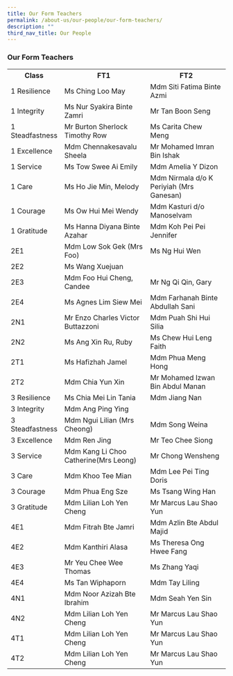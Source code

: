 ```yaml
---
title: Our Form Teachers
permalink: /about-us/our-people/our-form-teachers/
description: ""
third_nav_title: Our People
---
```

<h3>Our Form Teachers</h3>
<table style="width:100%">
<tbody>
<tr>
<th style="width:22%">Class</th>
<th>FT1</th>
<th>FT2</th>
</tr>
<tr>
<td>1 Resilience</td>
<td>Ms Ching Loo May</td>
<td>Mdm Siti Fatima Binte Azmi</td>
</tr>
<tr>
<td>1 Integrity</td>
<td>Ms Nur Syakira Binte Zamri</td>
<td>Mr Tan Boon Seng</td>
</tr>
<tr>
<td>1 Steadfastness</td>
<td>Mr Burton Sherlock Timothy Row</td>
<td>Ms Carita Chew Meng</td>
</tr>
	<tr>
<td>1 Excellence</td>
<td>Mdm Chennakesavalu Sheela </td>
<td>Mr Mohamed Imran Bin Ishak</td>
</tr>
	<tr>
<td>1 Service</td>
<td>Ms	Tow Swee Ai Emily</td>
<td>Mdm	Amelia Y Dizon</td>
</tr>
	<tr>
<td>1 Care</td>
<td>Ms Ho Jie Min, Melody</td>
<td>Mdm	Nirmala d/o K Periyiah (Mrs Ganesan)</td>
</tr>
	<tr>
<td>1 Courage</td>
<td>Ms Ow Hui Mei Wendy</td>
<td>Mdm	Kasturi d/o Manoselvam</td>
</tr>
	<tr>
<td>1 Gratitude</td>
<td>Ms Hanna Diyana Binte Azahar</td>
<td>Mdm	Koh Pei Pei Jennifer</td>
</tr>
		<tr>
<td>2E1 </td>
<td>Mdm	Low Sok Gek (Mrs Foo)</td>
<td>Ms Ng Hui Wen</td>
</tr>
		<tr>
<td>2E2</td>
<td>Ms Wang Xuejuan</td>
<td></td>
</tr>
		<tr>
<td>2E3</td>
<td>Mdm	Foo Hui Cheng, Candee</td>
<td>Mr Ng Qi Qin, Gary</td>
</tr>
		<tr>
<td>2E4</td>
<td>Ms Agnes Lim Siew Mei</td>
<td>Mdm	Farhanah Binte Abdullah Sani</td>
</tr>
		<tr>
<td>2N1</td>
<td>Mr Enzo Charles Victor Buttazzoni</td>
<td>Mdm	Puah Shi Hui Silia</td>
</tr>
		<tr>
<td>2N2</td>
<td>Ms Ang Xin Ru, Ruby</td>
<td>Ms Chew Hui Leng Faith</td>
</tr>
		<tr>
<td>2T1</td>
<td>Ms Hafizhah Jamel</td>
<td>Mdm	Phua Meng Hong</td>
</tr>
<tr>
<td>2T2</td>
<td>Mdm Chia Yun Xin</td>
<td>Mr Mohamed Izwan Bin Abdul Manan</td>
</tr>
	<tr>
<td>3 Resilience</td>
<td>Ms Chia Mei Lin Tania</td>
<td>Mdm Jiang Nan</td>
</tr>
	<tr>
<td>3 Integrity</td>
<td>Mdm Ang Ping Ying</td>
<td></td>
</tr>
	<tr>
<td>3 Steadfastness</td>
<td>Mdm	Ngui Lilian (Mrs Cheong)</td>
<td>Mdm Song Weina</td>
</tr>
	<tr>
<td>3 Excellence</td>
<td>Mdm	Ren Jing</td>
<td>Mr Teo Chee Siong</td>
</tr>
	<tr>
<td>3 Service</td>
<td>Mdm	Kang Li Choo Catherine(Mrs Leong)</td>
<td>Mr Chong Wensheng</td>
</tr>
	<tr>
<td>3 Care</td>
<td>Mdm	Khoo Tee Mian</td>
<td>Mdm Lee Pei Ting Doris</td>
</tr>
	<tr>
<td>3 Courage</td>
<td>Mdm	Phua Eng Sze</td>
<td>Ms Tsang Wing Han</td>
</tr>
	<tr>
<td>3 Gratitude</td>
<td>Mdm	Lilian Loh Yen Cheng</td>
<td>Mr Marcus Lau Shao Yun</td>
</tr>
		<tr>
<td>4E1</td>
<td>Mdm	Fitrah Bte Jamri</td>
<td>Mdm Azlin Bte Abdul Majid</td>
</tr>
		<tr>
<td>4E2</td>
<td>Mdm	Kanthiri Alasa</td>
<td>Ms Theresa Ong Hwee Fang</td>
</tr>
		<tr>
<td>4E3</td>
<td>Mr Yeu Chee Wee Thomas</td>
<td>Ms Zhang Yaqi</td>
</tr>
		<tr>
<td>4E4</td>
<td>Ms Tan Wiphaporn</td>
<td>Mdm	Tay Liling </td>
</tr>
		<tr>
<td>4N1</td>
<td>Mdm Noor Azizah Bte Ibrahim</td>
<td>Mdm	Seah Yen Sin</td>
</tr>
		<tr>
<td>4N2</td>
<td>Mdm	Lilian Loh Yen Cheng</td>
<td>Mr Marcus Lau Shao Yun</td>
</tr>
		<tr>
<td>4T1</td>
<td>Mdm	Lilian Loh Yen Cheng</td>
<td>Mr Marcus Lau Shao Yun</td>
</tr>
		<tr>
<td>4T2</td>
<td>Mdm	Lilian Loh Yen Cheng</td>
<td>Mr Marcus Lau Shao Yun</td>
</tr>
</tbody>
</table>